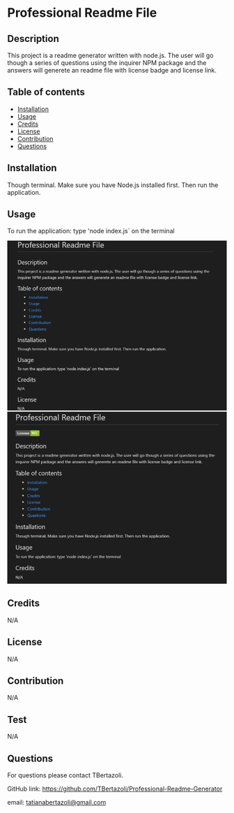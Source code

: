    # Professional Readme File  

    

   ## Description
   This project is a readme generator written with node.js. The user will go though a series of questions using the inquirer NPM package and the answers will generete an readme file with license badge and license link.
    
   ## Table of contents
   - [Installation](#installation)
   - [Usage](#usage)
   - [Credits](#credits)
   - [License](#license)
   - [Contribution](#contribution)
   - [Questions](#questions)

   ## Installation
   Though terminal. Make sure you have Node.js installed first. Then run the application.
   
   ## Usage
   To run the application: type 'node index.js` on the terminal

   <img src="assets/images/Screenshot 2022-10-09 213855.png">
   <img src="assets/images/Screenshot 2022-10-09 214232.png">
   
   ## Credits
   N/A
  
   ## License
   N/A
   

   

   ## Contribution
   N/A   
 
   
   ## Test
   N/A

   ## Questions
   For questions please contact TBertazoli.

   GitHub link: https://github.com/TBertazoli/Professional-Readme-Generator
   
   email: tatianabertazoli@gmail.com
